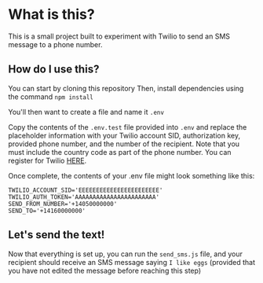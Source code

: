 # What is this?

This is a small project built to experiment with Twilio to send an SMS message to a phone number.

## How do I use this?

You can start by cloning this repository
Then, install dependencies using the command `npm install`

You'll then want to create a file and name it `.env`

Copy the contents of the `.env.test` file provided into `.env` and replace the placeholder information with your Twilio account SID, authorization key, provided phone number, and the number of the recipient. Note that you must include the country code as part of the phone number. You can register for Twilio [HERE](https://www.twilio.com/).

Once complete, the contents of your .env file might look something like this:

```
TWILIO_ACCOUNT_SID='EEEEEEEEEEEEEEEEEEEEEEE'
TWILIO_AUTH_TOKEN='AAAAAAAAAAAAAAAAAAAAAAA'
SEND_FROM_NUMBER='+14050000000'
SEND_TO='+14160000000'
```

## Let's send the text!

Now that everything is set up, you can run the `send_sms.js` file, and your recipient should receive an SMS message saying `I like eggs` (provided that you have not edited the message before reaching this step)
